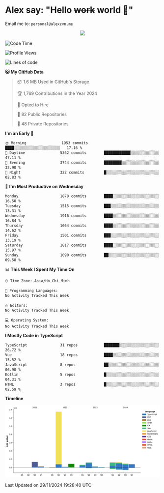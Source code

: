 # Alex say: "Hello ~~work~~ world 🐾"
Email me to: `personal@alexzvn.me`


<p align=center>
  <a href="https://skillicons.dev">
    <img src="https://skillicons.dev/icons?i=ts,js,php,nodejs,bun,vue,nuxt,react,svelte,tauri,laravel,rust,mongodb,docker,electron,redis,rabbitmq,tailwind,git,cloudflare,elysia,mysql,nginx,rollupjs,sentry,ubuntu,yarn,html,css,vite" />
  </a>
</p>

<!--START_SECTION:waka-->
![Code Time](http://img.shields.io/badge/Code%20Time-1%2C066%20hrs%2055%20mins-blue)

![Profile Views](http://img.shields.io/badge/Profile%20Views-0-blue)

![Lines of code](https://img.shields.io/badge/From%20Hello%20World%20I%27ve%20Written-2.2%20million%20lines%20of%20code-blue)

**🐱 My GitHub Data** 

> 📦 1.6 MB Used in GitHub's Storage 
 > 
> 🏆 1,769 Contributions in the Year 2024
 > 
> 💼 Opted to Hire
 > 
> 📜 82 Public Repositories 
 > 
> 🔑 48 Private Repositories 
 > 
**I'm an Early 🐤** 

```text
🌞 Morning                1953 commits        ████░░░░░░░░░░░░░░░░░░░░░   17.16 % 
🌆 Daytime                5362 commits        ████████████░░░░░░░░░░░░░   47.11 % 
🌃 Evening                3744 commits        ████████░░░░░░░░░░░░░░░░░   32.90 % 
🌙 Night                  322 commits         █░░░░░░░░░░░░░░░░░░░░░░░░   02.83 % 
```
📅 **I'm Most Productive on Wednesday** 

```text
Monday                   1878 commits        ████░░░░░░░░░░░░░░░░░░░░░   16.50 % 
Tuesday                  1515 commits        ███░░░░░░░░░░░░░░░░░░░░░░   13.31 % 
Wednesday                1916 commits        ████░░░░░░░░░░░░░░░░░░░░░   16.84 % 
Thursday                 1664 commits        ████░░░░░░░░░░░░░░░░░░░░░   14.62 % 
Friday                   1501 commits        ███░░░░░░░░░░░░░░░░░░░░░░   13.19 % 
Saturday                 1817 commits        ████░░░░░░░░░░░░░░░░░░░░░   15.97 % 
Sunday                   1090 commits        ██░░░░░░░░░░░░░░░░░░░░░░░   09.58 % 
```


📊 **This Week I Spent My Time On** 

```text
🕑︎ Time Zone: Asia/Ho_Chi_Minh

💬 Programming Languages: 
No Activity Tracked This Week

🔥 Editors: 
No Activity Tracked This Week

💻 Operating System: 
No Activity Tracked This Week
```

**I Mostly Code in TypeScript** 

```text
TypeScript               31 repos            ███████░░░░░░░░░░░░░░░░░░   26.72 % 
Vue                      18 repos            ████░░░░░░░░░░░░░░░░░░░░░   15.52 % 
JavaScript               8 repos             ██░░░░░░░░░░░░░░░░░░░░░░░   06.90 % 
Kotlin                   5 repos             █░░░░░░░░░░░░░░░░░░░░░░░░   04.31 % 
HTML                     3 repos             █░░░░░░░░░░░░░░░░░░░░░░░░   02.59 % 
```



**Timeline**

![Lines of Code chart](https://raw.githubusercontent.com/alexzvn/alexzvn/main/assets/bar_graph.png)


 Last Updated on 29/11/2024 19:28:40 UTC
<!--END_SECTION:waka-->
